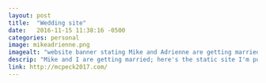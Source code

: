 ```yaml
---
layout: post
title:  "Wedding site"
date:   2016-11-15 11:38:16 -0500
categories: personal
image: mikeadrienne.png
imagealt: "website banner stating Mike and Adrienne are getting married"
descrip: "Mike and I are getting married; here's the static site I'm putting together for our guests."
link: http://mcpeck2017.com/
---
```

